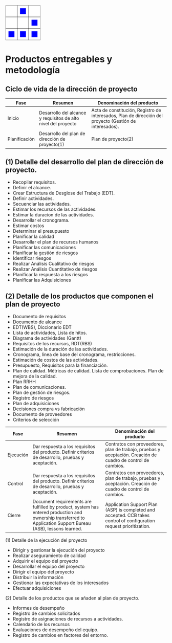 

[logo]:/art/logo/canhack.png
[about_logo]:/art/logo/logo.md
[![Nuestro logo][logo]][about_logo]


Productos entregables y metodología
==================

Ciclo de vida de la dirección de proyecto
--------------

Fase | Resumen | Denominación del producto
---------- | ------- | -------------------
Inicio |Desarrollo del alcance y requisitos de alto nivel del proyecto | Acta de constitución, Registro de interesados, Plan de dirección del proyecto (Gestión de interesados).
Planificación | Desarrollo del plan de dirección de proyecto(1) | Plan de proyecto(2)


(1) Detalle del desarrollo del plan de dirección de proyecto.
----------------------

 * Recopilar requisitos.
 * Definir el alcance.
 * Crear Estructura de Desglose del Trabajo (EDT).
 * Definir actividades.
 * Secuenciar las actividades.
 * Estimar los recursos de las actividades.
 * Estimar la duracion de las actividades.
 * Desarrollar el cronograma.
 * Estimar costos
 * Determinar el presupuesto
 * Planificar la calidad
 * Desarrollar el plan de recursos humanos
 * Planificar las comunicaciones
 * Planificar la gestión de riesgos
 * Identificar riesgos
 * Realizar Análisis Cualitativo de riesgos
 *  Realizar Análisis Cuantitativo de riesgos
 *  Planificar la respuesta a los riesgos
 * Planificar las Adquisiciones


(2) Detalle de los productos que componen el plan de proyecto
------------------------------------------

 * Documento de requisitos
 * Documento de alcance
 * EDT(WBS), Diccionario EDT
 * Lista de actividades, Lista de hitos.
 * Diagrama de actividades (Gantt)
 * Requisitos de los recursos, RDT(RBS)
 *  Estimación de la duración de las actividades.
 * Cronograma, linea de base del cronograma, restricciones.
 * Estimación de costos de las actividades.
 * Presupuesto, Requisitos para la financiación.
 * Plan de calidad. Métricas de calidad. Lista de comprobaciones. Plan de mejora de la calidad.
 * Plan RRHH
 * Plan de comunicaciones.
 * Plan de gestión de riesgos.
 * Registro de riesgos
 * Plan de adquisiciones
 *  Decisiones compra vs fabricación
 * Documento de proveedores
 *  Criterios de selección




Fase | Resumen | Denominación del producto
---------- | ------- | -------------------
Ejecución | Dar respuesta a los requisitos del producto. Definir criterios de desarrollo, pruebas y aceptación.  | Contratos con proveedores, plan de trabajo, pruebas y aceptación. Creación de cuadro de control de cambios.
Control | Dar respuesta a los requisitos del producto. Definir criterios de desarrollo, pruebas y aceptación.  | Contratos con proveedores, plan de trabajo, pruebas y aceptación. Creación de cuadro de control de cambios.  | -
Cierre |Document requirements are fulfilled by product, system has entered production and ownership transferred to Application Support Bureau (ASB), lessons learned. | Application Support Plan (ASP) is completed and accepted. CCB takes control of configuration request prioritization.


(1) Detalle de la ejecución del proyecto

* Dirigir y gestionar la ejecución del proyecto
* Realizar aseguramiento de calidad
* Adquirir el equipo del proyecto
* Desarrollar el equipo del proyecto
* Dirigir el equipo del proyecto
* Distribuir la información
* Gestionar las expectativas de los interesados
* Efectuar adquisiciones

(2) Detalle de los productos que se añaden al plan de proyecto.

* Informes de desempeño
* Registro de cambios solicitados
* Registro de asignaciones de recursos a actividades.
* Calendario de los recursos
* Evaluaciones de desempeño del equipo.
* Registro de cambios en factores del entorno.
